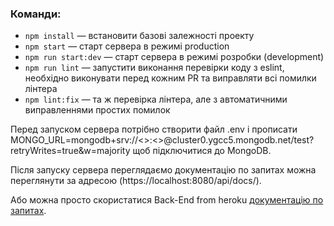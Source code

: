 ### Команди:

- `npm install` &mdash; встановити базові залежності проекту
- `npm start` &mdash; старт сервера в режимі production
- `npm run start:dev` &mdash; старт сервера в режимі розробки (development)
- `npm run lint` &mdash; запустити виконання перевірки коду з eslint, необхідно
  виконувати перед кожним PR та виправляти всі помилки лінтера
- `npm lint:fix` &mdash; та ж перевірка лінтера, але з автоматичними
  виправленнями простих помилок

Перед запуском сервера потрібно створити файл .env і прописати
MONGO_URL=mongodb+srv://<<username>>:<<password>>@cluster0.ygcc5.mongodb.net/test?retryWrites=true&w=majority
щоб підключитися до MongoDB.

Після запуску сервера переглядаємо документацію по запитах можна переглянути за
адресою (https://localhost:8080/api/docs/).

Або можна просто скористатися Back-End from heroku
[документацію по запитах](https://https://backend-superheros.herokuapp.com/api/docs/).

